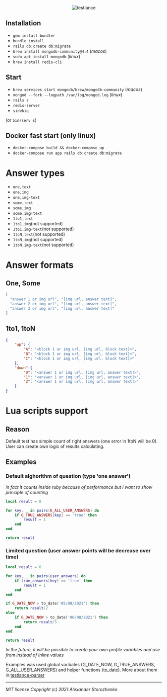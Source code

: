 <p align="center">
  <img src="https://user-images.githubusercontent.com/54493133/126068632-9a39da5c-4aa5-43d8-99f6-671f5c12e824.png" alt="testlance"/>
</p>

## Installation
- `gem install bundler`
- `bundle install`
- `rails db:create db:migrate`
- `brew install mongodb-community@4.4` (_macos_)
- `sudo apt install mongodb` (_linux_)
- `brew install redis-cli`

## Start
- `brew services start mongodb/brew/mongodb-community` (_macos_)
- `mongod --fork --logpath /var/log/mongod.log` (_linux_)
- `rails s`
- `redis-server`
- `sidekiq`

(or `bin/serv s`)

## Docker fast start (only linux)
- `docker-compose build && docker-compose up`
- `docker-compose run app rails db:create db:migrate`

# Answer types

- `one,text`
- `one,img`
- `one,img-text`
- `some,text`
- `some,img`
- `some,img-text`
- `1to1,text`
- `1to1,img`(not supported)
- `1to1,img-text`(not supported)
- `1toN,text`(not supported)
- `1toN,img`(not supported)
- `1toN,img-text`(not supported)

# Answer formats
## One, Some
```json
[
  "answer 1 or img url", "[img url, answer text]",
  "answer 2 or img url", "[img url, answer text]",
  "answer 3 or img url", "[img url, answer text]"
]
```

## 1to1, 1toN
```json
{
    "up": {
        "A": "<block 1 or img url, [img url, block text]>",
        "B": "<block 1 or img url, [img url, block text]>",
        "C": "<block 1 or img url, [img url, block text]>"
    },
    "down":{
        "0": "<answer 1 or img url, [img url, answer text]>",
        "1": "<answer 1 or img url, [img url, answer text]>",
        "2": "<answer 1 or img url, [img url, answer text]>"
    }
}
```

# Lua scripts support
## Reason
Default test has simple count of right answers (one error in 1toN will be 0). User can create own logic of results calculating.
## Examples
### Default alghorithm of question (type 'one answer')
*in fact it counts inside ruby because of performance but I want to show principle of counting*
```lua
local result = 0

for key, _ in pairs(G_ALL_USER_ANSWERS) do
    if G_TRUE_ANSWERS[key] == 'true' then
        result = 1
    end
end

return result
```
### Limited question (user answer points will be decrease over time)
```lua
local result = 0

for key, _ in pairs(user_answers) do
    if true_answers[key] == 'true' then
        result = 1
    end
end

if G_DATE_NOW > to_date('05/08/2021') then
    return result/2
else
    if G_DATE_NOW > to_date('06/08/2021') then
        return result/3
    end
end

return result
```
*In the future, it will be possible to create your own profile variables and use from instead of inline values*

Examples was used global varibales (G_DATE_NOW, G_TRUE_ANSWERS, G_ALL_USER_ANSWERS) and helper functions (to_date). More about them in [testlance-parser](https://github.com/alexander-storozhenko/testlance-parser)

---
*MIT license Copyright (c) 2021 Alexander Storozhenko*
